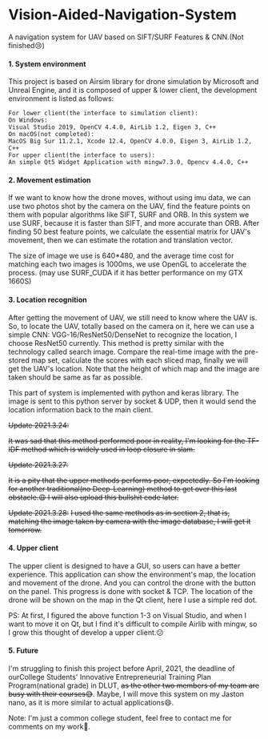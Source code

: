 # Vision-Aided-Navigation-System
 A navigation system for UAV based on SIFT/SURF Features & CNN.(Not finished:cry:)

#### 1. System environment

This project is based on Airsim library for drone simulation by Microsoft and Unreal Engine, and it is composed of upper & lower client, the development environment is listed as follows:

```
For lower client(the interface to simulation client):
On Windows:
Visual Studio 2019, OpenCV 4.4.0, AirLib 1.2, Eigen 3, C++
On macOS(not completed):
MacOS Big Sur 11.2.1, Xcode 12.4, OpenCV 4.0.0, Eigen 3, AirLib 1.2, C++
For upper client(the interface to users):
An simple Qt5 Widget Application with mingw7.3.0, Opencv 4.4.0, C++
```

#### 2. Movement estimation

If we want to know how the drone moves, without using imu data, we can use two photos shot by the camera on the UAV, find the feature points on them with popular algorithms like SIFT, SURF and ORB. In this system we use SURF, because it is faster than SIFT, and more accurate than ORB. After finding 50 best feature points, we calculate the essential matrix for UAV's movement, then we can estimate the rotation and translation vector.

The size of image we use is 640*480, and the average time cost for matching each two images is 1000ms, we use OpenGL to accelerate the process. (may use SURF_CUDA if it has better performance on my GTX 1660S)

#### 3. Location recognition

After getting the movement of UAV, we still need to know where the UAV is. So, to locate the UAV, totally based on the camera on it, here we can use a simple CNN: VGG-16/ResNet50/DenseNet to recognize the location, I choose ResNet50 currently. This method is pretty similar with the technology called search image. Compare the real-time image with the pre-stored map set, calculate the scores with each sliced map, finally we will get the UAV's location. Note that the height of which map and the image are taken should be same as far as possible.

This part of system is implemented with python and keras library. The image is sent to this python server by socket & UDP, then it would send the location information back to the main client.

~~Update 2021.3.24:~~

~~It was sad that this method performed poor in reality, I'm looking for the TF-IDF method which is widely used in loop closure in slam.~~

~~Update 2021.3.27:~~

~~It is a pity that the upper methods performs poor, expectedly. So I'm looking for another traditional(no Deep-Learning) method to get over this last obstacle.:weary: I will also upload this bullshit code later.~~

~~Update 2021.3.28:~~
~~I used the same methods as in section 2, that is, matching the image taken by camera with the image database, I will get it tomorrow.~~

#### 4. Upper client

The upper client is designed to have a GUI, so users can have a better experience. This application can show the environment's map, the location and movement of the drone. And you can control the drone with the button on the panel. This progress is done with socket & TCP.  The location of the drone will be shown on the map in the Qt client, here I use a simple red dot.

PS: At first, I figured the above function 1-3 on Visual Studio, and when I want to move it on Qt, but I find it's difficult to compile Airlib with mingw, so I grow this thought of develop a upper client.:confused:

#### 5. Future

I'm struggling to finish this project before April, 2021, the deadline of ourCollege Students' Innovative Entrepreneurial Training Plan Program(national grade) in DLUT, ~~as the other two members of my team are busy with their courses:sweat_smile:~~. Maybe, I will move this system on my Jaston nano, as it is more similar to actual applications:smile:.

Note: I'm just a common college student, feel free to contact me for comments on my work:handshake:.

